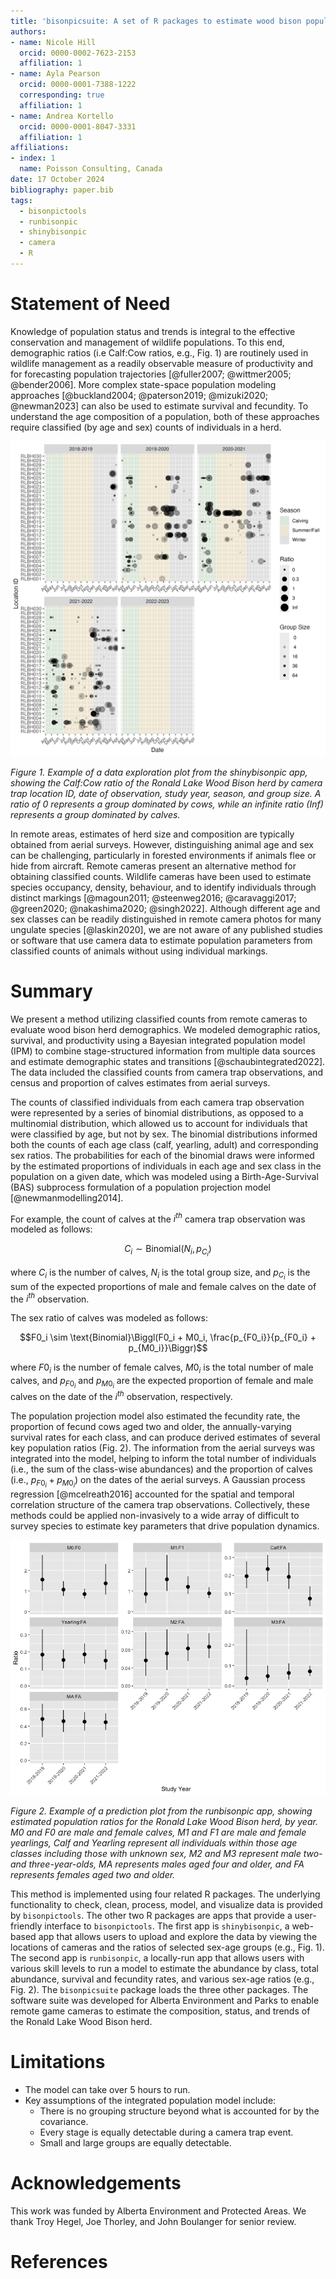 ```yaml
---
title: 'bisonpicsuite: A set of R packages to estimate wood bison population parameters from remote camera data.'
authors:
- name: Nicole Hill
  orcid: 0000-0002-7623-2153
  affiliation: 1
- name: Ayla Pearson
  orcid: 0000-0001-7388-1222
  corresponding: true
  affiliation: 1
- name: Andrea Kortello
  orcid: 0000-0001-8047-3331
  affiliation: 1
affiliations:
- index: 1
  name: Poisson Consulting, Canada
date: 17 October 2024
bibliography: paper.bib
tags:
  - bisonpictools
  - runbisonpic
  - shinybisonpic
  - camera
  - R
---
```


# Statement of Need

Knowledge of population status and trends is integral to the effective conservation and management of wildlife populations. 
To this end, demographic ratios (i.e Calf:Cow ratios, e.g., Fig. 1) are routinely used in wildlife management as a readily observable measure of productivity and for forecasting population trajectories [@fuller2007; @wittmer2005; @bender2006]. 
More complex state-space population modeling approaches [@buckland2004; @paterson2019; @mizuki2020; @newman2023] can also be used to estimate survival and fecundity.
To understand the age composition of a population, both of these approaches require classified (by age and sex) counts of individuals in a herd.

![](ratio-plot.png "Figure 1. Example of a data exploration plot from the shinybisonpic app, showing the Calf:Cow ratio of the Ronald Lake Wood Bison herd by camera trap location ID, date of observation, study year, season, and group size. A ratio of 0 represents a group dominated by cows, while an infinite ratio (Inf) represents a group dominated by calves.")

*Figure 1. Example of a data exploration plot from the shinybisonpic app, showing the Calf:Cow ratio of the Ronald Lake Wood Bison herd by camera trap location ID, date of observation, study year, season, and group size. A ratio of 0 represents a group dominated by cows, while an infinite ratio (Inf) represents a group dominated by calves.*

In remote areas, estimates of herd size and composition are typically obtained from aerial surveys. 
However, distinguishing animal age and sex can be challenging, particularly in forested environments if animals flee or hide from aircraft. 
Remote cameras present an alternative method for obtaining classified counts. 
Wildlife cameras have been used to estimate species occupancy, density, behaviour, and to identify individuals through distinct markings [@magoun2011; @steenweg2016; @caravaggi2017; @green2020; @nakashima2020; @singh2022]. 
Although different age and sex classes can be readily distinguished in remote camera photos for many ungulate species [@laskin2020], we are not aware of any published studies or software that use camera data to estimate population parameters from classified counts of animals without using individual markings.

# Summary

We present a method utilizing classified counts from remote cameras to evaluate wood bison herd demographics.
We modeled demographic ratios, survival, and productivity using a Bayesian integrated population model (IPM) to combine stage-structured information from multiple data sources and estimate demographic states and transitions [@schaubintegrated2022]. 
The data included the classified counts from camera trap observations, and census and proportion of calves estimates from aerial surveys.

The counts of classified individuals from each camera trap observation were represented by a series of binomial distributions, as opposed to a multinomial distribution, which allowed us to account for individuals that were classified by age, but not by sex.
The binomial distributions informed both the counts of each age class (calf, yearling, adult) and corresponding sex ratios.
The probabilities for each of the binomial draws were informed by the estimated proportions of individuals in each age and sex class in the population on a given date, which was modeled using a Birth-Age-Survival (BAS) subprocess formulation of a population projection model [@newmanmodelling2014].

For example, the count of calves at the $i^{th}$ camera trap observation was modeled as follows: 

$$C_i \sim \text{Binomial}(N_i, p_{C_i})$$

where $C_i$ is the number of calves, $N_i$ is the total group size, and $p_{C_i}$ is the sum of the expected proportions of male and female calves on the date of the $i^{th}$ observation.

The sex ratio of calves was modeled as follows:

$$F0_i \sim \text{Binomial}\Biggl(F0_i + M0_i, \frac{p_{F0_i}}{p_{F0_i} + p_{M0_i}}\Biggr)$$

where $F0_i$ is the number of female calves, $M0_i$ is the total number of male calves, and $p_{F0_i}$ and $p_{M0_i}$ are the expected proportion of female and male calves on the date of the $i^{th}$ observation, respectively.

The population projection model also estimated the fecundity rate, the proportion of fecund cows aged two and older, the annually-varying survival rates for each class, and can produce derived estimates of several key population ratios (Fig. 2).
The information from the aerial surveys was integrated into the model, helping to inform the total number of individuals (i.e., the sum of the class-wise abundances) and the proportion of calves (i.e., $p_{F0_i} + p_{M0_i}$) on the dates of the aerial surveys.
A Gaussian process regression [@mcelreath2016] accounted for the spatial and temporal correlation structure of the camera trap observations.
Collectively, these methods could be applied non-invasively to a wide array of difficult to survey species to estimate key parameters that drive population dynamics.

![](model-plot.png "Figure 2. Example of a prediction plot from the runbisonpic app, showing estimated population ratios for the Ronald Lake Wood Bison herd, by year. M0 and F0 are male and female calves, M1 and F1 are male and female yearlings, Calf and Yearling represent all individuals within those age classes including those with unknown sex, M2 and M3 represent male two- and three-year-olds, MA represents males aged four and older, and FA represents females aged two and older.")

*Figure 2. Example of a prediction plot from the runbisonpic app, showing estimated population ratios for the Ronald Lake Wood Bison herd, by year. M0 and F0 are male and female calves, M1 and F1 are male and female yearlings, Calf and Yearling represent all individuals within those age classes including those with unknown sex, M2 and M3 represent male two- and three-year-olds, MA represents males aged four and older, and FA represents females aged two and older.*

This method is implemented using four related R packages.
The underlying functionality to check, clean, process, model, and visualize data is provided by `bisonpictools`.
The other two R packages are apps that provide a user-friendly interface to `bisonpictools`. 
The first app is `shinybisonpic`, a web-based app that allows users to upload and explore the data by viewing the locations of cameras and the ratios of selected sex-age groups (e.g., Fig. 1). 
The second app is `runbisonpic`, a locally-run app that allows users with various skill levels to run a model to estimate the abundance by class, total abundance, survival and fecundity rates, and various sex-age ratios (e.g., Fig. 2).
The `bisonpicsuite` package loads the three other packages.
The software suite was developed for Alberta Environment and Parks to enable remote game cameras to estimate the composition, status, and trends of the Ronald Lake Wood Bison herd.

# Limitations

- The model can take over 5 hours to run.
- Key assumptions of the integrated population model include:
  - There is no grouping structure beyond what is accounted for by the covariance.
  - Every stage is equally detectable during a camera trap event.
  - Small and large groups are equally detectable.

# Acknowledgements

This work was funded by Alberta Environment and Protected Areas.
We thank Troy Hegel, Joe Thorley, and John Boulanger for senior review.

# References
